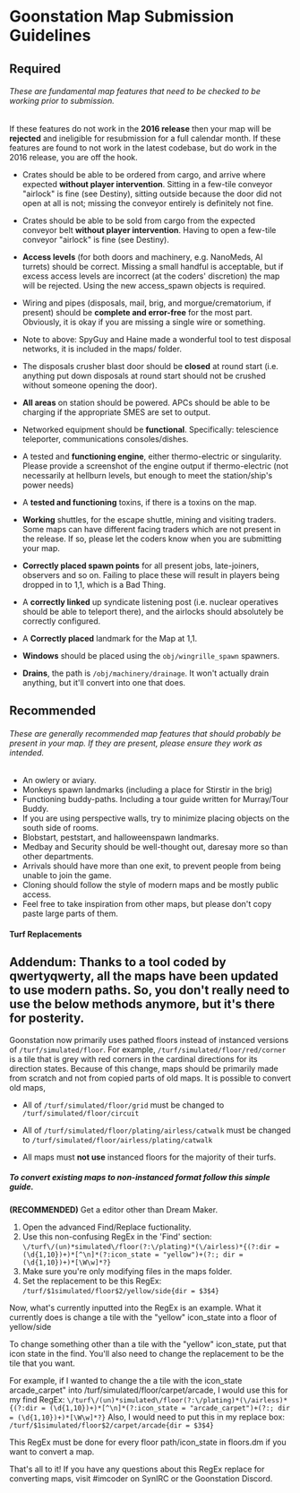 # Goonstation Map Submission Guidelines

## Required

###### These are fundamental map features that need to be checked to be working prior to submission.

If these features do not work in the **2016 release** then your map will be **rejected** and ineligible for resubmission for a full calendar month. If these features are found to not work in the latest codebase, but do work in the 2016 release, you are off the hook.

- Crates should be able to be ordered from cargo, and arrive where expected **without player intervention**. Sitting in a few-tile conveyor "airlock"  is fine (see Destiny), sitting outside because the door did not open at all is not; missing the conveyor entirely is definitely not fine.

- Crates should be able to be sold from cargo from the expected conveyor belt **without player intervention**. Having to open a few-tile conveyor "airlock" is fine (see Destiny).

- **Access levels** (for both doors and machinery, e.g. NanoMeds, AI turrets) should be correct. Missing a small handful is acceptable, but if excess access levels are incorrect (at the coders' discretion) the map will be rejected. Using the new access_spawn objects is required.

- Wiring and pipes (disposals, mail, brig, and morgue/crematorium, if present) should be **complete and error-free** for the most part. Obviously, it is okay if you are missing a single wire or something.

- Note to above: SpyGuy and Haine made a wonderful tool to test disposal networks, it is included in the maps/ folder.

- The disposals crusher blast door should be **closed** at round start (i.e. anything put down disposals at round start should not be crushed without someone opening the door).

- **All areas** on station should be powered. APCs should be able to be charging if the appropriate SMES are set to output.

- Networked equipment should be **functional**. Specifically: telescience teleporter, communications consoles/dishes.

- A tested and **functioning engine**, either thermo-electric or singularity. Please provide a screenshot of the engine output if thermo-electric (not necessarily at hellburn levels, but enough to meet the station/ship's power needs)

- A **tested and functioning** toxins, if there is a toxins on the map.

- **Working** shuttles, for the escape shuttle, mining and visiting traders. Some maps can have different facing traders which are not present in the release. If so, please let the coders know when you are submitting your map.

- **Correctly placed spawn points** for all present jobs, late-joiners, observers and so on. Failing to place these will result in players being dropped in to 1,1, which is a Bad Thing.

- A **correctly linked** up syndicate listening post (i.e. nuclear operatives should be able to teleport there), and the airlocks should absolutely be correctly configured.

- A **Correctly placed** landmark for the Map at 1,1.

- **Windows** should be placed using the `obj/wingrille_spawn` spawners.

- **Drains**, the path is `/obj/machinery/drainage`. It won't actually drain anything, but it'll convert into one that does.

## Recommended
###### These are generally recommended map features that should probably be present in your map. If they are present, please ensure they work as intended.
- An owlery or aviary.
- Monkeys spawn landmarks (including a place for Stirstir in the brig)
- Functioning buddy-paths. Including a tour guide written for Murray/Tour Buddy.
- If you are using perspective walls, try to minimize placing objects on the south side of rooms.
- Blobstart, peststart, and halloweenspawn landmarks.
- Medbay and Security should be well-thought out, daresay more so than other departments.
- Arrivals should have more than one exit, to prevent people from being unable to join the game.
- Cloning should follow the style of modern maps and be mostly public access.
- Feel free to take inspiration from other maps, but please don't copy paste large parts of them.

####  Turf Replacements

## Addendum: Thanks to a tool coded by qwertyqwerty, all the maps have been updated to use modern paths. So, you don't really need to use the below methods anymore, but it's there for posterity.

Goonstation now primarily uses pathed floors instead of instanced versions of `/turf/simulated/floor`. For example, `/turf/simulated/floor/red/corner` is a tile that is grey with red corners in the cardinal directions for its direction states. Because of this change, maps should be primarily made from scratch and not from copied parts of old maps. It is possible to convert old maps,

- All of `/turf/simulated/floor/grid` must be changed to `/turf/simulated/floor/circuit`

- All of `/turf/simulated/floor/plating/airless/catwalk` must be changed to `/turf/simulated/floor/airless/plating/catwalk`

- All maps must **not use** instanced floors for the majority of their turfs.

##### To convert existing maps to non-instanced format follow this simple guide.

**(RECOMMENDED)** Get a editor other than Dream Maker.

1. Open the advanced Find/Replace fuctionality.
2. Use this non-confusing RegEx in the 'Find' section: `\/turf\/(un)*simulated\/floor(?:\/plating)*(\/airless)*{(?:dir = (\d{1,10})+)*[^\n]*(?:icon_state = "yellow")+(?:; dir = (\d{1,10})+)*[\W\w]*?}`
3. Make sure you're only modifying files in the maps folder.
4. Set the replacement to be this RegEx: `/turf/$1simulated/floor$2/yellow/side{dir = $3$4}`

Now, what's currently inputted into the RegEx is an example.
What it currently does is change a tile with the "yellow" icon_state into a floor of yellow/side

To change something other than a tile with the "yellow" icon_state, put that icon state in the find.
You'll also need to change the replacement to be the tile that you want.

For example, if I wanted to change the a tile with the icon_state arcade_carpet" into /turf/simulated/floor/carpet/arcade, I would use this for my find RegEx:
`\/turf\/(un)*simulated\/floor(?:\/plating)*(\/airless)*{(?:dir = (\d{1,10})+)*[^\n]*(?:icon_state = "arcade_carpet")+(?:; dir = (\d{1,10})+)*[\W\w]*?}`
Also, I would need to put this in my replace box:
`/turf/$1simulated/floor$2/carpet/arcade{dir = $3$4}`

This RegEx must be done for every floor path/icon_state in floors.dm if you want to convert a map.

That's all to it! If you have any questions about this RegEx replace for converting maps, visit #imcoder on SynIRC or the Goonstation Discord.
